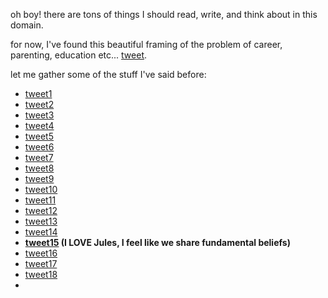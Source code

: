 oh boy! there are tons of things I should read, write, and think about in this domain.

for now, I've found this beautiful framing of the problem of career, parenting, education etc... [tweet](https://twitter.com/nu_phases/status/1666915392063930368?s=20).

let me gather some of the stuff I've said before:

- [tweet1](https://twitter.com/XinYaanZyoy/status/1598667562057084928) 
- [tweet2](https://twitter.com/XinYaanZyoy/status/1425075399168569350)
- [tweet3](https://twitter.com/XinYaanZyoy/status/1417435662446481434)
- [tweet4](https://twitter.com/XinYaanZyoy/status/1364827850076016641?s=20)
- [tweet5](https://twitter.com/XinYaanZyoy/status/1419585688526336003)
- [tweet6](https://twitter.com/XinYaanZyoy/status/1414298142225305601)
- [tweet7](https://twitter.com/XinYaanZyoy/status/1405945450226585608)
- [tweet8](https://twitter.com/XinYaanZyoy/status/1541431221414150144?s=20)
- [tweet9](https://twitter.com/XinYaanZyoy/status/1606022327459729411?s=20)
- [tweet10](https://twitter.com/XinYaanZyoy/status/1554082086939754497?s=20)
- [tweet11](https://twitter.com/XinYaanZyoy/status/1476788955735412736?s=20)
- [tweet12](https://twitter.com/XinYaanZyoy/status/1432809548499218433?s=20)
- [tweet13](https://twitter.com/XinYaanZyoy/status/1660979805527875585?s=20)
- [tweet14](https://twitter.com/XinYaanZyoy/status/1406890850131447809?s=20)
- **[tweet15](https://twitter.com/XinYaanZyoy/status/1476954340875292674?s=20) (I LOVE Jules, I feel like we share fundamental beliefs)**
- [tweet16](https://twitter.com/XinYaanZyoy/status/1417164718574166019?s=20)
- [tweet17](https://twitter.com/XinYaanZyoy/status/1397121787591225345?s=20)
- [tweet18](https://twitter.com/XinYaanZyoy/status/1462815941658656771?s=20)
- 